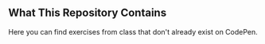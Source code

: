 ## What This Repository Contains
Here you can find exercises from class that don't already exist on CodePen. 
